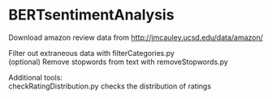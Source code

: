 # BERTsentimentAnalysis

Download amazon review data from http://jmcauley.ucsd.edu/data/amazon/

Filter out extraneous data with filterCategories.py <br />
(optional) Remove stopwords from text with removeStopwords.py






Additional tools: <br />
checkRatingDistribution.py checks the distribution of ratings
